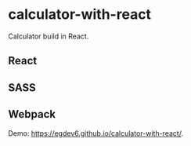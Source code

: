 # calculator-with-react
Calculator build in React.
## React
## SASS
## Webpack

Demo: https://egdev6.github.io/calculator-with-react/. 
